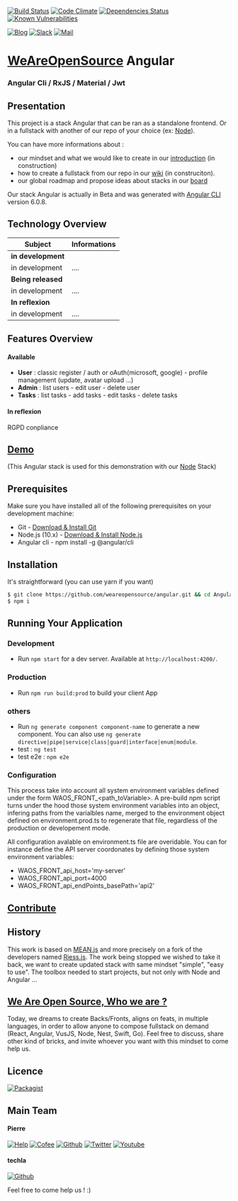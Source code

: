 [![Build Status](https://badges.weareopensource.me/travis/weareopensource/Angular.svg?style=flat-square)](https://travis-ci.org/weareopensource/Angular) [![Code Climate](https://badges.weareopensource.me/codeclimate/maintainability-percentage/weareopensource/Angular.svg?style=flat-square)](https://codeclimate.com/github/weareopensource/Angular/maintainability)
 [![Dependencies Status](https://david-dm.org/weareopensource/Angular.svg?style=flat-square)](https://david-dm.org/weareopensource/Angular)
 [![Known Vulnerabilities](https://snyk.io/test/github/weareopensource/Angular/badge.svg?style=flat-square)](https://snyk.io/test/github/weareopensource/Angular)

[![Blog](https://badges.weareopensource.me/badge/Read-On%20our%20Blog-1abc9c.svg?style=flat-square)](https://weareopensource.me) [![Slack](https://badges.weareopensource.me/badge/Chat-On%20Slack-d0355b.svg?style=flat-square)](mailto:weareopensource.me@gmail.com?subject=Join%20Slack&body=Hi,%20I%20found%20your%20community%20We%20Are%20Open%20Source.%20I%20would%20be%20interested%20to%20join%20the%20Slack%20to%20share%20and%20discuss%20about%20...%20,%20Thanks) [![Mail](https://badges.weareopensource.me/badge/Contact-By%20Mail-3498db.svg?style=flat-square)](mailto:weareopensource.me@gmail.com?subject=Contact)

# [WeAreOpenSource](https://weareopensource.me) Angular

### Angular Cli / RxJS / Material / Jwt

## Presentation

This project is a stack Angular that can be ran as a standalone frontend. Or in a fullstack with another of our repo of your choice (ex: [Node](https://github.com/weareopensource/Node)). 

You can have more informations about : 

* our mindset and what we would like to create in our [introduction](https://weareopensource.me/introduction/) (in construction)
* how to create a fullstack from our repo in our [wiki](https://github.com/weareopensource/weareopensource.github.io/wiki) (in construciton).
* our global roadmap and propose ideas about stacks in our [board](https://github.com/weareopensource/weareopensource.github.io/projects/1)

Our stack Angular is actually in Beta and was generated with [Angular CLI](https://github.com/angular/angular-cli) version 6.0.8.

## Technology Overview

| Subject | Informations
| ------- | --------
| **in development** | 
| in development  | ....
| **Being released** | 
| in development  | ....
| **In reflexion** | 
| in development  | ....

## Features Overview

#### Available

* **User** : classic register / auth or oAuth(microsoft, google) - profile management (update, avatar upload ...)
* **Admin** : list users - edit user - delete user
* **Tasks** : list tasks - add tasks - edit tasks - delete tasks

#### In reflexion

RGPD conpliance 

## [Demo](http://meanie.weareopensource.me)  
(This Angular stack is used for this demonstration with our [Node](https://github.com/weareopensource/Node) Stack)

## Prerequisites
Make sure you have installed all of the following prerequisites on your development machine:

* Git - [Download & Install Git](https://git-scm.com/downloads)
* Node.js (10.x) - [Download & Install Node.js](https://nodejs.org/en/download/)
* Angular cli - npm install -g @angular/cli

## Installation
It's straightforward (you can use yarn if you want)

```bash
$ git clone https://github.com/weareopensource/angular.git && cd Angular
$ npm i 
```

## Running Your Application

### Development

* Run `npm start` for a dev server. Available at `http://localhost:4200/`.

### Production

* Run `npm run build:prod` to build your client App

### others 

* Run `ng generate component component-name` to generate a new component. You can also use `ng generate directive|pipe|service|class|guard|interface|enum|module`.
* test : `ng test`
* test e2e : `npm e2e `

### Configuration
This process take into account all system environment variables defined under the form WAOS_FRONT_<path_toVariable>. A pre-build npm script turns under the hood those system environment variables into an object, infering paths from the varialbles name, merged to the environment object defined on environment.prod.ts to regenerate that file, regardless of the production or developement mode.

All configuration avalable on environment.ts file are overidable. You can for instance define the API server coordonates by defining those system environment variables:

-  WAOS_FRONT_api_host='my-server'
-  WAOS_FRONT_api_port=4000
-  WAOS_FRONT_api_endPoints_basePath='api2'


## [Contribute](https://github.com/weareopensource/weareopensource.github.io/blob/master/CONTRIBUTE.md)

## History

This work is based on [MEAN.js](http://meanjs.org) and more precisely on a fork of the developers named [Riess.js](https://github.com/lirantal/Riess.js). The work being stopped we wished to take it back, we want to create updated stack with same mindset "simple", "easy to use". The toolbox needed to start projects, but not only with Node and Angular ...

## [We Are Open Source, Who we are ?](https://weareopensource.me)
Today, we dreams to create Backs/Fronts, aligns on feats, in multiple languages, in order to allow anyone to compose fullstack on demand (React, Angular, VusJS, Node, Nest, Swift, Go).
Feel free to discuss, share other kind of bricks, and invite whoever you want with this mindset to come help us.

## Licence

[![Packagist](https://badges.weareopensource.me/packagist/l/doctrine/orm.svg?style=flat-square)](/LICENSE.md)

## Main Team

#### Pierre 
[![Help](https://badges.weareopensource.me/badge/Help-On%20Patreon-052d49.svg?style=flat-square)](https://www.patreon.com/pbrisorgueil) [![Cofee](https://badges.weareopensource.me/badge/Buy-Me%20a%20Coffee-FF813F.svg?style=flat-square)](https://www.buymeacoffee.com/JrSa9tZGO) [![Github](https://badges.weareopensource.me/badge/Follow-me%20on%20Github-25292E.svg?style=flat-square)](https://github.com/PierreBrisorgueil) [![Twitter](https://badges.weareopensource.me/badge/Follow-me%20on%20Twitter-3498db.svg?style=flat-square)](https://twitter.com/pbrisorgueil?lang=fr)  [![Youtube](https://badges.weareopensource.me/badge/Watch-me%20on%20Youtube-e74c3c.svg?style=flat-square)](https://www.youtube.com/channel/UCIIjHtrZL5-rFFupn7c3OtA)

#### techla 
[![Github](https://badges.weareopensource.me/badge/Follow-me%20on%20Github-25292E.svg?style=flat-square)](https://github.com/techla)

Feel free to come help us ! :) 

